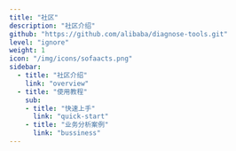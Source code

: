 ```yaml
---
title: "社区"
description: "社区介绍"
github: "https://github.com/alibaba/diagnose-tools.git"
level: "ignore"
weight: 1
icon: "/img/icons/sofaacts.png"
sidebar:
  - title: "社区介绍"
    link: "overview"
  - title: "使用教程"
    sub:
    - title: "快速上手"
      link: "quick-start"
    - title: "业务分析案例"
      link: "bussiness"
---
```

